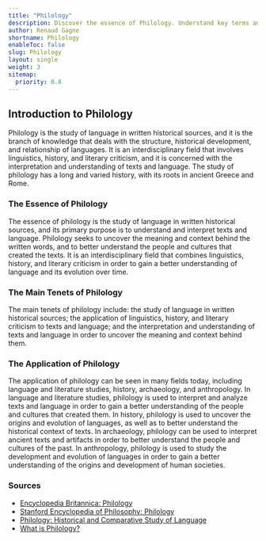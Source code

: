```yaml
---
title: "Philology"
description: Discover the essence of Philology. Understand key terms and concepts in Philology in a simple and concise way.
author: Renaud Gagne
shortname: Philology
enableToc: false
slug: Philology
layout: single
weight: 3
sitemap:
  priority: 0.8
---
```

## Introduction to Philology
Philology is the study of language in written historical sources, and it is the branch of knowledge that deals with the structure, historical development, and relationship of languages. It is an interdisciplinary field that involves linguistics, history, and literary criticism, and it is concerned with the interpretation and understanding of texts and language. The study of philology has a long and varied history, with its roots in ancient Greece and Rome.

### The Essence of Philology
The essence of philology is the study of language in written historical sources, and its primary purpose is to understand and interpret texts and language. Philology seeks to uncover the meaning and context behind the written words, and to better understand the people and cultures that created the texts. It is an interdisciplinary field that combines linguistics, history, and literary criticism in order to gain a better understanding of language and its evolution over time.

### The Main Tenets of Philology
The main tenets of philology include: the study of language in written historical sources; the application of linguistics, history, and literary criticism to texts and language; and the interpretation and understanding of texts and language in order to uncover the meaning and context behind them.

### The Application of Philology
The application of philology can be seen in many fields today, including language and literature studies, history, archaeology, and anthropology. In language and literature studies, philology is used to interpret and analyze texts and language in order to gain a better understanding of the people and cultures that created them. In history, philology is used to uncover the origins and evolution of languages, as well as to better understand the historical context of texts. In archaeology, philology can be used to interpret ancient texts and artifacts in order to better understand the people and cultures of the past. In anthropology, philology is used to study the development and evolution of languages in order to gain a better understanding of the origins and development of human societies.

### Sources
- [Encyclopedia Britannica: Philology](https://www.britannica.com/topic/philology)
- [Stanford Encyclopedia of Philosophy: Philology](https://plato.stanford.edu/entries/philology/)
- [Philology: Historical and Comparative Study of Language](https://www.oxfordbibliographies.com/view/document/obo-9780199772810/obo-9780199772810-0036.xml)
- [What is Philology?](https://www.thoughtco.com/what-is-philology-1689252)